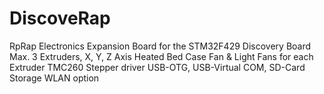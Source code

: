 # DiscoveRap
RpRap Electronics Expansion Board for the STM32F429 Discovery Board
Max. 3 Extruders, X, Y, Z Axis
Heated Bed
Case Fan & Light
Fans for each Extruder
TMC260 Stepper driver
USB-OTG, USB-Virtual COM, SD-Card Storage
WLAN option

